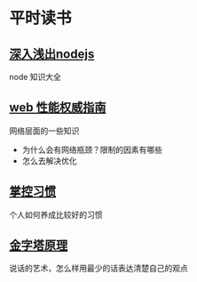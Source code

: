 # 平时读书

## [深入浅出nodejs](./deep-nodejs.md)

node 知识大全

## [web 性能权威指南](./web-performance.md)

网络层面的一些知识
- 为什么会有网络瓶颈？限制的因素有哪些
- 怎么去解决优化

## [掌控习惯](./掌控习惯.md)

个人如何养成比较好的习惯

## [金字塔原理](./金字塔原理.md)

说话的艺术，怎么样用最少的话表达清楚自己的观点